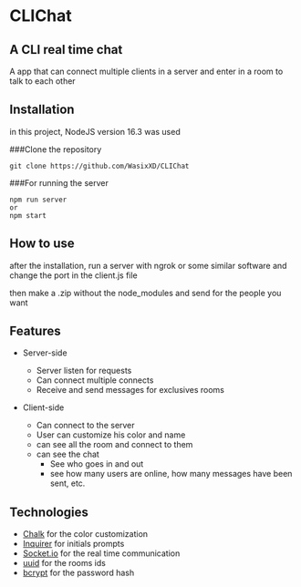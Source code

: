 # CLIChat

## A CLI real time chat
A app that can connect multiple clients in a server and enter in a room to talk to each other


## Installation
in this project, NodeJS version 16.3 was used

###Clone the repository
```
git clone https://github.com/WasixXD/CLIChat
``` 

###For running the server
```
npm run server 
or
npm start
```

## How to use
after the installation, run a server with ngrok or some similar software
and change the port in the client.js file


then make a .zip without the node_modules and send for the people you want 

## Features
* Server-side
	* Server listen for requests
	* Can connect multiple connects
	* Receive and send messages for exclusives rooms
	
* Client-side
	* Can connect to the server
	* User can customize his color and name
	* can see all the room and connect to them
	* can see the chat
		* See who goes in and out
		* see how many users are online, how many messages have been sent, etc.

## Technologies
- [Chalk](https://www.npmjs.com/package/chalk) for the color customization
- [Inquirer](https://www.npmjs.com/package/inquirer)	for initials prompts
- [Socket.io](https://socket.io/) for the real time communication			
- [uuid](https://www.npmjs.com/package/uuid) for the rooms ids
- [bcrypt](https://www.npmjs.com/package/bcrypt) for the password hash
